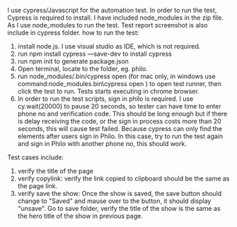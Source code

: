 I use cypress/Javascript for the automation test. In order to run the test, Cypress is required to install. 
I have included node_modules in the zip file. As I use node_modules to run the test. Test report screenshot is also include in cypress folder.
how to run the test:
1. install node.js. I use visual studio as IDE, which is not required. 
2. run npm install cypress —save-dev to install cypress
3. run npm init to generate package.json
4. Open terminal, locate to the folder, eg. philo. 
5. run node_modules/.bin/cypress open (for mac only, in windows use command:node_modules\.bin\cypress open ) to open test runner, then click the test to run. Tests starts executing in chrome browser.
6. In order to run the test scripts, sign in philo is required. I use cy.wait(20000) to pause 20 seconds, so tester can have time to enter phone no and verification code. This should be long enough but if there is delay receiving the code, or the sign in process costs more than 20 seconds, this will cause test failed. Because cypress can only find the elements after users sign in Philo. In this case, try to run the test again and sign in Philo with another phone no, this should work. 

Test cases include:
1. verify the title of the page
2. verify copylink: verify the link copied to clipboard should be the same as the page link.
3. verify save the show: Once the show is saved, the save button should change to "Saved" and mause over to the button, it should display "unsave".
Go to save folder, verify the title of the show is the same as the hero title of the show in previous page. 


